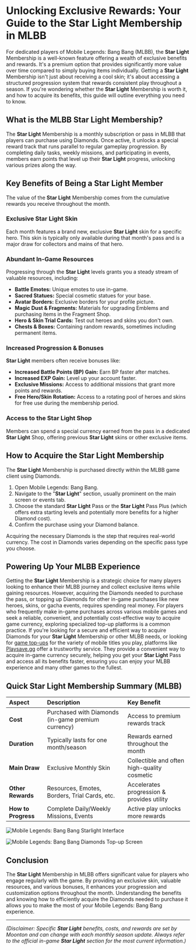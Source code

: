 # Unlocking Exclusive Rewards: Your Guide to the Star Light Membership in MLBB

For dedicated players of Mobile Legends: Bang Bang (MLBB), the **Star Light** Membership is a well-known feature offering a wealth of exclusive benefits and rewards. It's a premium option that provides significantly more value over time compared to simply buying items individually. Getting a **Star Light** Membership isn't just about receiving a cool skin; it's about accessing a structured progression system that rewards consistent play throughout a season. If you're wondering whether the **Star Light** Membership is worth it, and how to acquire its benefits, this guide will outline everything you need to know.

## What is the MLBB Star Light Membership?

The **Star Light** Membership is a monthly subscription or pass in MLBB that players can purchase using Diamonds. Once active, it unlocks a special reward track that runs parallel to regular gameplay progression. By completing daily tasks, weekly missions, and participating in events, members earn points that level up their **Star Light** progress, unlocking various prizes along the way.

## Key Benefits of Being a Star Light Member

The value of the **Star Light** Membership comes from the cumulative rewards you receive throughout the month.

### Exclusive Star Light Skin

Each month features a brand new, exclusive **Star Light** skin for a specific hero. This skin is typically only available during that month's pass and is a major draw for collectors and mains of that hero.

### Abundant In-Game Resources

Progressing through the **Star Light** levels grants you a steady stream of valuable resources, including:
*   **Battle Emotes:** Unique emotes to use in-game.
*   **Sacred Statues:** Special cosmetic statues for your base.
*   **Avatar Borders:** Exclusive borders for your profile picture.
*   **Magic Dust & Fragments:** Materials for upgrading Emblems and purchasing items in the Fragment Shop.
*   **Hero & Skin Trial Cards:** Test out heroes and skins you don't own.
*   **Chests & Boxes:** Containing random rewards, sometimes including permanent items.

### Increased Progression & Bonuses

**Star Light** members often receive bonuses like:
*   **Increased Battle Points (BP) Gain:** Earn BP faster after matches.
*   **Increased EXP Gain:** Level up your account faster.
*   **Exclusive Missions:** Access to additional missions that grant more points and rewards.
*   **Free Hero/Skin Rotation:** Access to a rotating pool of heroes and skins for free use during the membership period.

### Access to the Star Light Shop

Members can spend a special currency earned from the pass in a dedicated **Star Light** Shop, offering previous **Star Light** skins or other exclusive items.

## How to Acquire the Star Light Membership

The **Star Light** Membership is purchased directly within the MLBB game client using Diamonds.

1.  Open Mobile Legends: Bang Bang.
2.  Navigate to the "**Star Light**" section, usually prominent on the main screen or events tab.
3.  Choose the standard **Star Light** Pass or the **Star Light** Pass Plus (which offers extra starting levels and potentially more benefits for a higher Diamond cost).
4.  Confirm the purchase using your Diamond balance.

Acquiring the necessary Diamonds is the step that requires real-world currency. The cost in Diamonds varies depending on the specific pass type you choose.

## Powering Up Your MLBB Experience

Getting the **Star Light** Membership is a strategic choice for many players looking to enhance their MLBB journey and collect exclusive items while gaining resources. However, acquiring the Diamonds needed to purchase the pass, or topping up Diamonds for other in-game purchases like new heroes, skins, or gacha events, requires spending real money. For players who frequently make in-game purchases across various mobile games and seek a reliable, convenient, and potentially cost-effective way to acquire game currency, exploring specialized top-up platforms is a common practice. If you're looking for a secure and efficient way to acquire Diamonds for your **Star Light** Membership or other MLBB needs, or looking for [game top-ups](https://www.playsave.gg/) for the variety of mobile titles you play, platforms like [Playsave.gg](https://www.playsave.gg/) offer a trustworthy service. They provide a convenient way to acquire in-game currency securely, helping you get your **Star Light** Pass and access all its benefits faster, ensuring you can enjoy your MLBB experience and many other games to the fullest.

## Quick Star Light Membership Summary (MLBB)

| Aspect           | Description                                      | Key Benefit                                   |
| :--------------- | :----------------------------------------------- | :-------------------------------------------- |
| **Cost**         | Purchased with Diamonds (in-game premium currency) | Access to premium rewards track             |
| **Duration**     | Typically lasts for one month/season             | Rewards earned throughout the month         |
| **Main Draw**    | Exclusive Monthly Skin                           | Collectible and often high-quality cosmetic |
| **Other Rewards**| Resources, Emotes, Borders, Trial Cards, etc.    | Accelerates progression & provides utility    |
| **How to Progress**| Complete Daily/Weekly Missions, Events           | Active play unlocks more rewards            |

![Mobile Legends: Bang Bang Starlight Interface](https://via.placeholder.com/600x400?text=Insert+MLBB+Starlight+Menu+Screenshot)

![Mobile Legends: Bang Bang Diamonds Top-up Screen](https://via.placeholder.com/600x400?text=Insert+MLBB+Diamond+Purchase+Screen+Image)

## Conclusion

The **Star Light** Membership in MLBB offers significant value for players who engage regularly with the game. By providing an exclusive skin, valuable resources, and various bonuses, it enhances your progression and customization options throughout the month. Understanding the benefits and knowing how to efficiently acquire the Diamonds needed to purchase it allows you to make the most of your Mobile Legends: Bang Bang experience.

---

*(Disclaimer: Specific **Star Light** benefits, costs, and rewards are set by Moonton and can change with each monthly season update. Always refer to the official in-game **Star Light** section for the most current information.)*
